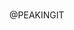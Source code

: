 #
@PEAKINGIT
#


<!---
PEAKINGIT/PEAKINGIT is a ✨ special ✨ repository because its `README.md` (this file) appears on your GitHub profile.
You can click the Preview link to take a look at your changes.
--->
